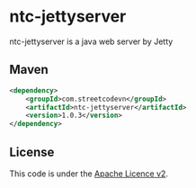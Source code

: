 # ntc-jettyserver
ntc-jettyserver is a java web server by Jetty

## Maven
```Xml
<dependency>
    <groupId>com.streetcodevn</groupId>
    <artifactId>ntc-jettyserver</artifactId>
    <version>1.0.3</version>
</dependency>
```

## License
This code is under the [Apache Licence v2](https://www.apache.org/licenses/LICENSE-2.0).  
